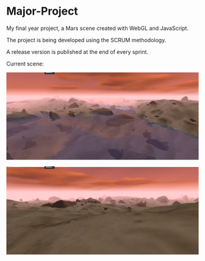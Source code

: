 # Major-Project
My final year project, a Mars scene created with WebGL and JavaScript.

The project is being developed using the SCRUM methodology.

A release version is published at the end of every sprint.

Current scene:

![](https://github.com/SamuelSnowball/Major-Project/blob/master/Major%20Project/screenshots/current/2.png)

![](https://github.com/SamuelSnowball/Major-Project/blob/master/Major%20Project/screenshots/current/1.png)
